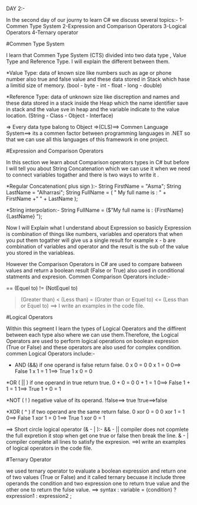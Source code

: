 DAY 2:-

In the second day of our journy to learn C# we discuss several topics:-
1-Commen Type System
2-Expression and Comparison Operators 
3-Logical Operators 
4-Ternary operator

#Commen Type System

I learn that Commen Type System (CTS) divided into two data type , Value Type and Reference Type.
I will explain the different between them.

*Value Type: data of known size like numbers such as age or phone number also true and false value
and these data stored in Stack which hase a limitid size of memory. 
(bool - byte - int - float - long - double)

*Reference Type: data of unknown size like discreption and names and these data stored in a stack 
inside the Heap which the name identifier save in stack and the value sve in heap and the 
variable indicate to the value location.
(String - Class - Object - Interface)

=> Every data type balong to Object
=>(CLS)==> Commen Language System==> its a commen factor between programming languages in .NET
 so that we can use all this languages of this framework in one project.

#Expression and Comparison Operators

In this section we learn about Comparison operators types in C# but before I will tell you about 
String Concatenation which we can use it when we need to connect variables togather 
and there is two ways to write it .

*Regular Concatenation( plus sign ):-
String FirstName = "Asma";
String LastName = "Alharrasi";
String FullName = ( " My full name is : " + FirstName  +" " + LastName );  

*String interpolation:-
String FullName = ($”My full name is : {FirstName} {LastName} ");

Now I will Explain what I understand about Expression so basicly 
Expression is combination of things like numbers, variables and operators that when you put them
togather will give us a single result for example x - b are combination of variables and operator and the 
result is the sub of the value you stored in the variableas.

However the Comparison Operators in C# are used to compare batween values and return a boolean result
(False or True) also used in conditional statments and expresion. Commen Comparison Operators include:-

 == (Equel to)
 != (NotEquel to)
 > (Greater than)
 < (Less than)
 >= (Grater than or Equel to)
 <= (Less than or Equel to)
==> I write an examples in the code file.

#Logical Operators 

Within this segment I learn the types of Logical Operators and the diffirent between each type 
also where we can use them.Therefore, the Logical Operators are used to perform logical operations on
boolean expresion (True or False) and these operators are also used for complex condition.
commen Logical Operators include:-
* AND (&&) if one operand is false return false.
0 x 0 = 0 
0 x 1 = 0      0==> False
1 x 1 = 1      1==> True
1 x 0 = 0

*OR ( || ) if one operand in true return true.
0 + 0 = 0 
0 + 1 = 1      0==> False
1 + 1 = 1      1==> True
1 + 0 = 1

*NOT ( ! ) negative value of its operand.
!false==> true
!true==>false

*XOR ( ^ ) if two operand are the same return false.
0 xor 0 = 0 
0 xor 1 = 1      0==> False
1 xor 1 = 0      1==> True
1 xor 0 = 1

==> Short circle logical operator (& - | ):-
&& - || compiler does not copmlete the full expretion it stop when get one true or false then break the line.
& - | compiler complete all lines to satisfy the expresion.
==>I write an examples of logical operators in the code file.

#Ternary Operator

we used ternary operator to evaluate a boolean expression and return one of two values (True or False)
and it called ternary becuase it include three operands the condition  and two expression one to return
true value and the other one to return the fulse value.
==> syntax : variable = (condition) ? expression1 : expression2 ;